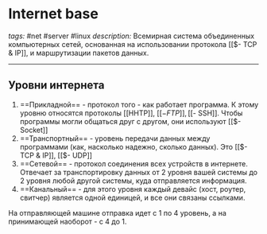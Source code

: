 # Internet base
*tags:* #net #server #linux
*description:* Всемирная система объединенных компьютерных сетей, основанная на использовании протокола [[$- TCP & IP]], и маршрутизации пакетов данных.

---
## Уровни интернета
1. ==Прикладной== - протокол того - как работает программа. К этому уровню относятся протоколы [[HHTP]], [[$- FTP]], [[$- SSH]]. Чтобы программы могли общаться друг с другом, они используют [[$- Socket]]
2. ==Транспортный== - уровень передачи данных между программами (как, насколько надежно, сколько данных). Это [[$- TCP & IP]], [[$- UDP]]
3. ==Сетевой== - протокол соединения всех устройств в интернете. Отвечает за транспортировку данных от 2 уровня вашей системы до 2 уровня любой другой системы, куда отправляется информация.
4. ==Канальный== - для этого уровня каждый девайс (хост, роутер, свитчер) является одной единицей, и все они связаны ссылками.

На отправляющей машине отправка идет с 1 по 4 уровень, а на принимающей наоборот - с 4 до 1.